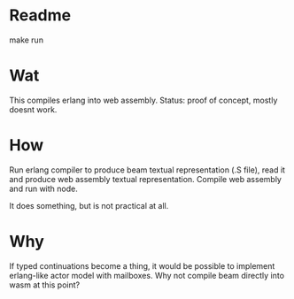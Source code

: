 
# Readme

make run

# Wat

This compiles erlang into web assembly. Status: proof of concept, mostly doesnt work.

# How

Run erlang compiler to produce beam textual representation (.S file), read it and produce
web assembly textual representation. Compile web assembly and run with node.

It does something, but is not practical at all.

# Why

If typed continuations become a thing, it would be possible to implement erlang-like actor
model with mailboxes. Why not compile beam directly into wasm at this point?
